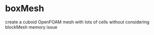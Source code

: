 # boxMesh
create a cuboid OpenFOAM mesh with lots of cells without considering blockMesh memory issue
